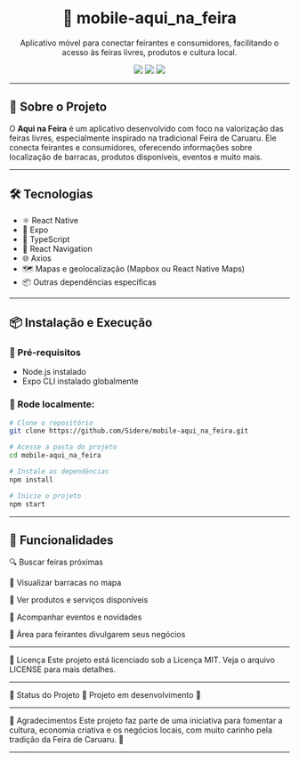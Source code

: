 <h1 align="center">
  📱 mobile-aqui_na_feira
</h1>

<p align="center">
  Aplicativo móvel para conectar feirantes e consumidores, facilitando o acesso às feiras livres, produtos e cultura local.
</p>

<p align="center">
  <img src="https://img.shields.io/badge/Status-Em%20Desenvolvimento-yellow">
  <img src="https://img.shields.io/badge/Expo-%5E48.0.0-blue">
  <img src="https://img.shields.io/badge/License-MIT-green">
</p>

---

## 🚀 Sobre o Projeto

O **Aqui na Feira** é um aplicativo desenvolvido com foco na valorização das feiras livres, especialmente inspirado na tradicional Feira de Caruaru. Ele conecta feirantes e consumidores, oferecendo informações sobre localização de barracas, produtos disponíveis, eventos e muito mais.

---

## 🛠️ Tecnologias

- ⚛️ React Native  
- 🚀 Expo  
- 💙 TypeScript  
- 🔗 React Navigation  
- 🌐 Axios  
- 🗺️ Mapas e geolocalização (Mapbox ou React Native Maps)  
- 📦 Outras dependências específicas  

---

## 📦 Instalação e Execução

### 🔧 Pré-requisitos
- Node.js instalado
- Expo CLI instalado globalmente

### 🚀 Rode localmente:

```bash
# Clone o repositório
git clone https://github.com/Sidere/mobile-aqui_na_feira.git

# Acesse a pasta do projeto
cd mobile-aqui_na_feira

# Instale as dependências
npm install

# Inicie o projeto
npm start
```
---

## 🧠 Funcionalidades
🔍 Buscar feiras próximas

📍 Visualizar barracas no mapa

🛒 Ver produtos e serviços disponíveis

📅 Acompanhar eventos e novidades

💼 Área para feirantes divulgarem seus negócios

---

📝 Licença
Este projeto está licenciado sob a Licença MIT.
Veja o arquivo LICENSE para mais detalhes.

---

📄 Status do Projeto
🚧 Projeto em desenvolvimento 🚧

---

🙌 Agradecimentos
Este projeto faz parte de uma iniciativa para fomentar a cultura, economia criativa e os negócios locais, com muito carinho pela tradição da Feira de Caruaru. 💙

---


